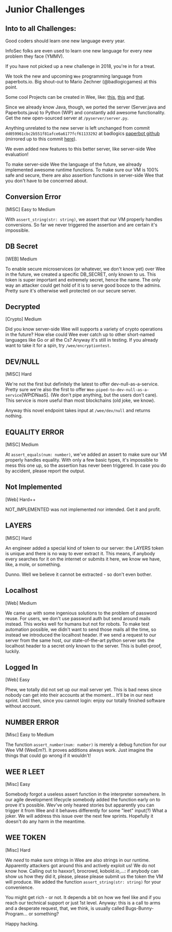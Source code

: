 # Junior Challenges

## Into to all Challenges:

Good coders should learn one new language every year.

InfoSec folks are even used to learn one new language for every new problem they face (YMMV).

If you have not picked up a new challenge in 2018, you're in for a treat. 

We took the new and upcoming `Wee` programming language from paperbots.io. Big shout-out to Mario Zechner (@badlogicgames) at this point.

Some cool Projects can be created in Wee, like:
[this](https://paperbots.io/project.html?id=URJgCh), [this](https://paperbots.io/project.html?id=kpyyrl)
and [that](https://paperbots.io/project.html?id=F53thj).

Since we already know Java, though, we ported the server (Server.java and Paperbots.java) to Python (WIP) and constantly add awesome functionality.
Get the new open-sourced server at `/pyserver/server.py`.

Anything unrelated to the new server is left unchanged from commit `dd059961cbc2b551f81afce6a6177fcf61133292` at 
badlogics [paperbot github](https://github.com/badlogic/paperbots) (mirrored up to this commit [here](https://github.com/domenukk/paperbots/)).

We even added new features to this better server, like server-side Wee evaluation!

To make server-side Wee the language of the future, we already implemented awesome runtime functions. 
To make sure our VM is 100% safe and secure, there are also assertion functions in server-side Wee that you don't have to be concerned about. 


## Conversion Error
[MISC] Easy to Medium 

With `assert_string(str: string)`, we assert that our VM properly handles conversions. 
So far we never triggered the assertion and are certain it's impossible.


## DB Secret
[WEB] Medium

To enable secure microservices (or whatever, we don't know yet) over Wee in the future, we created a specific DB_SECRET, only known to us. This token is super important and extremely secret, hence the name.
The only way an attacker could get hold of it is to serve good booze to the admins.
Pretty sure it's otherwise well protected on our secure server.

## Decrypted

[Crypto] Medium

Did you know server-side Wee will supports a variety of crypto operations in the future?
How else could Wee ever catch up to other short-named languages like Go or all the Cs?
Anyway it's still in testing.
If you already want to take it for a spin, try `/wee/encryptiontest`.


## DEV/NULL

[MISC] Hard

We're not the first but definitely the latest to offer dev-null-as-a-service.
Pretty sure we're also the first to offer `Wee-piped-to-dev-null-as-a-service`[WPtDNaaS].
(We don't pipe anything, but the users don't care).
This service is more useful than most blockchains (old joke, we know).

Anyway this novel endpoint takes input at `/wee/dev/null` and returns nothing.

## EQUALITY ERROR

[MISC] Medium 

At `assert_equals(num: number)`, we've added an assert to make sure our VM properly handles equality. 
With only a few basic types, it's impossible to mess this one up, so the assertion has never been triggered. 
In case you do by accident, please report the output.


## Not Implemented

[Web] Hard++

NOT_IMPLEMENTED was not implemented nor intended.
Get it and profit.


## LAYERS

[MISC] Hard

An engineer added a special kind of token to our server: the LAYERS token is unique and there is no way to ever extract it.
This means, if anybody every searches for it on the internet or submits it here, we know we have, like, a mole, or something.

Dunno. Well we believe it cannot be extracted - so don't even bother.


## Localhost

[Web] Medium

We came up with some ingenious solutions to the problem of password reuse. 
For users, we don't use password auth but send around mails instead. This works well for humans but not for robots.
To make test automation possible, we didn't want to send those mails all the time, so instead we introduced the localhost header.
If we send a request to our server from the same host, our state-of-the-art python server sets the localhost header to a secret only known to the server.
This is bullet-proof, luckily.


## Logged In

[Web] Easy

Phew, we totally did not set up our mail server yet.
This is bad news since nobody can get into their accounts at the moment...
It'll be in our next sprint. 
Until then, since you cannot login: enjoy our totally finished software without account. 


## NUMBER ERROR

[Misc] Easy to Medium

The function `assert_number(num: number)` is merely a debug function for our Wee VM (WeeEm?).
It proves additions always work.
Just imagine the things that could go wrong if it wouldn't!


## WEE R LEET

[Misc] Easy

Somebody forgot a useless assert function in the interpreter somewhere. 
In our agile development lifecycle somebody added the function early on to prove it's possible.
Wev've only heared stories but apparently you can trigger it from Wee and it behaves differently for some "leet" input(?)
What a joker.
We will address this issue over the next few sprints.
Hopefully it doesn't do any harm in the meantime.


## WEE TOKEN

[Misc] Hard

We _need_ to make sure strings in Wee are also strings in our runtime.
Apparently attackers got around this and actively exploit us!
We do not know how.
Calling out to haxxor1, brocrowd, kobold.io,...:
if anybody can show us how they did it, please, please please submit us the token the VM will produce.
We added the function `assert_string(str: string)` for your convenience.

You might get rich - or not. 
It depends a bit on how we feel like and if you reach our technical support or just 1st level.
Anyway: this is a call to arms and a desperate request, that, we think, is usually called Bugs-Bunny-Program... or something?
 
Happy hacking.
